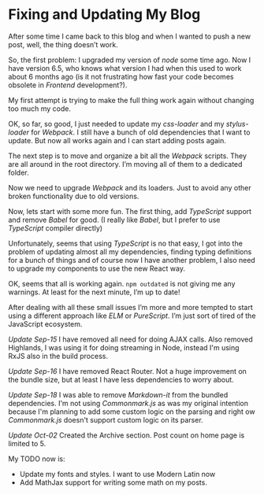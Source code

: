 Fixing and Updating My Blog
===========================

After some time I came back to this blog and when I wanted to push a new post, well, the thing doesn’t work.

So, the first problem: I upgraded my version of _node_ some time ago. Now I have version 6.5, who knows what version I had when this used to work about 6 months ago (is it not frustrating how fast your code becomes obsolete in _Frontend_ development?).

My first attempt is trying to make the full thing work again without changing too much my code.

OK, so far, so good, I just needed to update my _css-loader_ and my _stylus-loader_ for _Webpack_. I still have a bunch of old dependencies that I want to update. But now all works again and I can start adding posts again.

The next step is to move and organize a bit all the _Webpack_ scripts. They are all around in the root directory. I’m moving all of them to a dedicated folder.

Now we need to upgrade _Webpack_ and its loaders. Just to avoid any other broken functionality due to old versions.

Now, lets start with some more fun. The first thing, add _TypeScript_ support and remove _Babel_ for good. (I really like _Babel_, but I prefer to use _TypeScript_ compiler directly)

Unfortunately, seems that using _TypeScript_ is no that easy, I got into the problem of updating almost all my dependencies, finding typing definitions for a bunch of things and of course now I have another problem, I also need to upgrade my components to use the new React way.

OK, seems that all is working again. `npm outdated` is not giving me any warnings. At least for the next minute, I’m up to date!

After dealing with all these small issues I’m more and more tempted to start using a different approach like _ELM_ or _PureScript_. I’m just sort of tired of the JavaScript ecosystem.

_Update Sep-15_ I have removed all need for doing AJAX calls. Also removed Highlands, I was using it for doing streaming in Node, instead I'm using RxJS also in the build process.

_Update Sep-16_ I have removed React Router. Not a huge improvement on the bundle size, but at least I have less dependencies to worry about. 

_Update Sep-18_ I was able to remove _Markdown-it_ from the bundled dependencies. I'm not using _Commonmark.js_ as was my original intention because I'm planning to add some custom logic on the parsing and right ow _Commonmark.js_ doesn't support custom logic on its parser.
 
_Update Oct-02_ Created the Archive section.  Post count on home page is limited to 5. 

My TODO now is:

* Update my fonts and styles. I want to use Modern Latin now
* Add MathJax support for writing some math on my posts.
